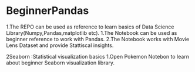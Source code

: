 # BeginnerPandas #
1.The REPO can be used as reference to learn basics of Data Science Library(Numpy,Pandas,matplotlib etc).
  1.The Notebook can be  used as beginner reference to  work with Pandas.
  2.The Notebook works with Movie Lens Dataset and provide Stattiscal insights.

2Seaborn :Statistical visualization basics
  1.Open Pokemon Notebon to learn about beginner Seaborn visualization library.

